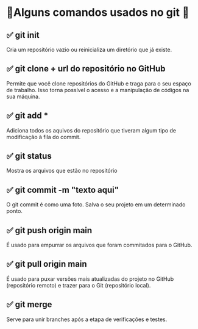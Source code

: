 # :pushpin:Alguns comandos usados no git :pushpin:



## :white_check_mark: git init 

Cria um repositório vazio ou reinicializa um diretório que já existe.

## :white_check_mark: git clone + url do repositório no GitHub

Permite que você clone repositórios do GitHub e traga para o seu espaço de trabalho. Isso torna possível o acesso e a manipulação de códigos na sua máquina.

## :white_check_mark: git add *

Adiciona todos os aquivos do repositório que tiveram algum tipo de modificação à fila do commit.

## :white_check_mark: git status

Mostra os arquivos que estão no repositório

## :white_check_mark: git commit -m "texto aqui"

O git commit é como uma foto. Salva o seu projeto em um determinado ponto. 

## :white_check_mark: git push origin main

É usado para empurrar os arquivos que foram commitados para o GitHub.

## :white_check_mark: git pull origin main

É usado para puxar versões mais atualizadas do projeto no GitHub (repositório remoto) e trazer para o Git (repositório local).

## :white_check_mark: git merge

Serve para unir branches após a etapa de verificações e testes.